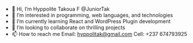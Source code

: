 - 👋 Hi, I’m Hyppolite Takoua F @JuniorTak
- 👀 I’m interested in programming, web languages, and technologies
- 🌱 I’m currently learning React and WordPress Plugin development
- 💞️ I’m looking to collaborate on thrilling projects
- 📫 How to reach me Email: hyppolitak@gmail.com Cell: +237 674793925

<!---
JuniorTak/JuniorTak is a ✨ special ✨ repository because its `README.md` (this file) appears on your GitHub profile.
You can click the Preview link to take a look at your changes.
--->
